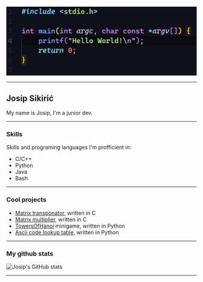 ![Hello World](https://github.com/JusufS12/JusufS12/blob/main/HelloWorld.png)

---
## Josip Sikirić
My name is Josip, I'm a junior dev.

---

### Skills
Skills and programing languages I'm profficient in:
* C/C++
* Python
* Java
* Bash
---

### Cool projects
* [Matrix transponator](https://github.com/JusufS12/transponatorMatrica), written in C
* [Matrix multiplier](https://github.com/JusufS12/umnozakMatrica), written in C
* [TowersOfHanoi](https://github.com/JusufS12/TowersOfHanoi) minigame, written in Python
* [Ascii code lookup table](https://github.com/JusufS12/asciiCodeLookup), written in Python
---

### My github stats
![Josip's GitHub stats](https://github-readme-stats.vercel.app/api?username=JusufS12&show_icons=true&theme=transparent)

---

